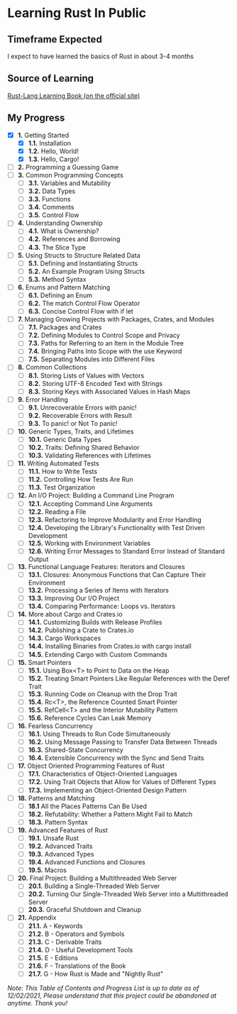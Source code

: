 # Learning Rust In Public
## Timeframe Expected
I expect to have learned the basics of Rust in about 3-4 months

## Source of Learning
[Rust-Lang Learning Book (on the official site)](https://doc.rust-lang.org/book/)

## My Progress
- [x] **1.** Getting Started
  - [x] **1.1.** Installation
  - [x] **1.2.** Hello, World!
  - [x] **1.3.** Hello, Cargo!
- [ ] **2.** Programming a Guessing Game
- [ ] **3.** Common Programming Concepts
  - [ ] **3.1.** Variables and Mutability
  - [ ] **3.2.** Data Types
  - [ ] **3.3.** Functions
  - [ ] **3.4.** Comments
  - [ ] **3.5.** Control Flow
- [ ] **4.** Understanding Ownership
  - [ ] **4.1.** What is Ownership?
  - [ ] **4.2.** References and Borrowing
  - [ ] **4.3.** The Slice Type
- [ ] **5.** Using Structs to Structure Related Data
  - [ ] **5.1.** Defining and Instantiating Structs
  - [ ] **5.2.** An Example Program Using Structs
  - [ ] **5.3.** Method Syntax
- [ ] **6.** Enums and Pattern Matching
  - [ ] **6.1.** Defining an Enum
  - [ ] **6.2.** The match Control Flow Operator
  - [ ] **6.3.** Concise Control Flow with if let
- [ ] **7.** Managing Growing Projects with Packages, Crates, and Modules
  - [ ] **7.1.** Packages and Crates
  - [ ] **7.2.** Defining Modules to Control Scope and Privacy
  - [ ] **7.3.** Paths for Referring to an Item in the Module Tree
  - [ ] **7.4.** Bringing Paths Into Scope with the use Keyword
  - [ ] **7.5.** Separating Modules into Different Files
- [ ] **8.** Common Collections
  - [ ] **8.1.** Storing Lists of Values with Vectors
  - [ ] **8.2.** Storing UTF-8 Encoded Text with Strings
  - [ ] **8.3.** Storing Keys with Associated Values in Hash Maps
- [ ] **9.** Error Handling
  - [ ] **9.1.** Unrecoverable Errors with panic!
  - [ ] **9.2.** Recoverable Errors with Result
  - [ ] **9.3.** To panic! or Not To panic!
- [ ] **10.** Generic Types, Traits, and Lifetimes
  - [ ] **10.1.** Generic Data Types
  - [ ] **10.2.** Traits: Defining Shared Behavior
  - [ ] **10.3.** Validating References with Lifetimes
- [ ] **11.** Writing Automated Tests
  - [ ] **11.1.** How to Write Tests
  - [ ] **11.2.** Controlling How Tests Are Run
  - [ ] **11.3.** Test Organization
- [ ] **12.** An I/O Project: Building a Command Line Program
  - [ ] **12.1.** Accepting Command Line Arguments
  - [ ] **12.2.** Reading a File
  - [ ] **12.3.** Refactoring to Improve Modularity and Error Handling
  - [ ] **12.4.** Developing the Library's Functionality with Test Driven Development
  - [ ] **12.5.** Working with Environment Variables
  - [ ] **12.6.** Writing Error Messages to Standard Error Instead of Standard Output
- [ ] **13.** Functional Language Features: Iterators and Closures
  - [ ] **13.1.** Closures: Anonymous Functions that Can Capture Their Environment
  - [ ] **13.2.** Processing a Series of Items with Iterators
  - [ ] **13.3.** Improving Our I/O Project
  - [ ] **13.4.** Comparing Performance: Loops vs. Iterators
- [ ] **14.** More about Cargo and Crates.io
  - [ ] **14.1.** Customizing Builds with Release Profiles
  - [ ] **14.2.** Publishing a Crate to Crates.io
  - [ ] **14.3.** Cargo Workspaces
  - [ ] **14.4.** Installing Binaries from Crates.io with cargo install
  - [ ] **14.5.** Extending Cargo with Custom Commands
- [ ] **15.** Smart Pointers
  - [ ] **15.1.** Using Box\<T\> to Point to Data on the Heap
  - [ ] **15.2.** Treating Smart Pointers Like Regular References with the Deref Trait
  - [ ] **15.3.** Running Code on Cleanup with the Drop Trait
  - [ ] **15.4.** Rc\<T\>, the Reference Counted Smart Pointer
  - [ ] **15.5.** RefCell\<T\> and the Interior Mutability Pattern
  - [ ] **15.6.** Reference Cycles Can Leak Memory
- [ ] **16.** Fearless Concurrency
  - [ ] **16.1.** Using Threads to Run Code Simultaneously
  - [ ] **16.2.** Using Message Passing to Transfer Data Between Threads
  - [ ] **16.3.** Shared-State Concurrency
  - [ ] **16.4.** Extensible Concurrency with the Sync and Send Traits
- [ ] **17.** Object Oriented Programming Features of Rust
  - [ ] **17.1.** Characteristics of Object-Oriented Languages
  - [ ] **17.2.** Using Trait Objects that Allow for Values of Different Types
  - [ ] **17.3.** Implementing an Object-Oriented Design Pattern
- [ ] **18.** Patterns and Matching
  - [ ] **18.1** All the Places Patterns Can Be Used
  - [ ] **18.2.** Refutability: Whether a Pattern Might Fail to Match
  - [ ] **18.3.** Pattern Syntax
- [ ] **19.** Advanced Features of Rust
  - [ ] **19.1.** Unsafe Rust
  - [ ] **19.2.** Advanced Traits
  - [ ] **19.3.** Advanced Types
  - [ ] **19.4.** Advanced Functions and Closures
  - [ ] **19.5.** Macros
- [ ] **20.** Final Project: Building a Multithreaded Web Server
  - [ ] **20.1.** Building a Single-Threaded Web Server
  - [ ] **20.2.** Turning Our Single-Threaded Web Server into a Multithreaded Server
  - [ ] **20.3.** Graceful Shutdown and Cleanup
- [ ] **21.** Appendix
  - [ ] **21.1.** A - Keywords
  - [ ] **21.2.** B - Operators and Symbols
  - [ ] **21.3.** C - Derivable Traits
  - [ ] **21.4.** D - Useful Development Tools
  - [ ] **21.5.** E - Editions
  - [ ] **21.6.** F - Translations of the Book
  - [ ] **21.7.** G - How Rust is Made and "Nightly Rust"

*Note: This Table of Contents and Progress List is up to date as of 12/02/2021, Please understand that this project could be abandoned at anytime. Thank you!*